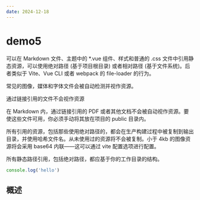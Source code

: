 ```yaml
---
date: 2024-12-18
---
```


# demo5

可以在 Markdown 文件、主题中的 \*.vue 组件、样式和普通的 .css 文件中引用静态资源，可以使用绝对路径 (基于项目根目录) 或者相对路径 (基于文件系统)。后者类似于 Vite、Vue CLI 或者 webpack 的 file-loader 的行为。

常见的图像，媒体和字体文件会被自动检测并视作资源。

通过链接引用的文件不会视作资源

在 Markdown 内，通过链接引用的 PDF 或者其他文档不会被自动视作资源。要使这些文件可用，你必须手动将其放在项目的 public 目录内。

所有引用的资源，包括那些使用绝对路径的，都会在生产构建过程中被复制到输出目录，并使用哈希文件名。从未使用过的资源将不会被复制。小于 4kb 的图像资源将会采用 base64 内联——这可以通过 vite 配置选项进行配置。

所有静态路径引用，包括绝对路径，都应基于你的工作目录的结构。


```ts twoslash
console.log('hello')
```

## 概述